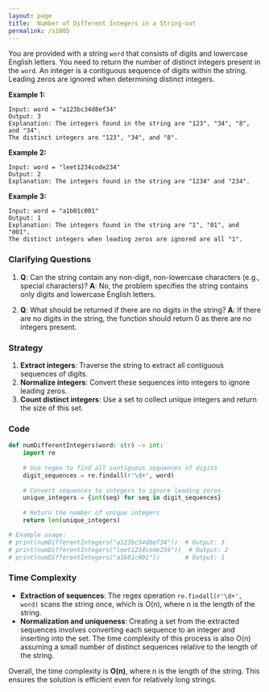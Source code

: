 ```yaml
---
layout: page
title:  Number of Different Integers in a String-out
permalink: /s1805
---
```


You are provided with a string `word` that consists of digits and lowercase English letters. You need to return the number of distinct integers present in the `word`. An integer is a contiguous sequence of digits within the string. Leading zeros are ignored when determining distinct integers.

**Example 1:**
```
Input: word = "a123bc34d8ef34"
Output: 3
Explanation: The integers found in the string are "123", "34", "8", and "34". 
The distinct integers are "123", "34", and "8".
```

**Example 2:**
```
Input: word = "leet1234code234"
Output: 2
Explanation: The integers found in the string are "1234" and "234".
```

**Example 3:**
```
Input: word = "a1b01c001"
Output: 1
Explanation: The integers found in the string are "1", "01", and "001". 
The distinct integers when leading zeros are ignored are all "1".
```

### Clarifying Questions

1. **Q**: Can the string contain any non-digit, non-lowercase characters (e.g., special characters)?
   **A**: No, the problem specifies the string contains only digits and lowercase English letters.

2. **Q**: What should be returned if there are no digits in the string?
   **A**: If there are no digits in the string, the function should return 0 as there are no integers present.

### Strategy

1. **Extract integers**: Traverse the string to extract all contiguous sequences of digits.
2. **Normalize integers**: Convert these sequences into integers to ignore leading zeros.
3. **Count distinct integers**: Use a set to collect unique integers and return the size of this set.

### Code

```python
def numDifferentIntegers(word: str) -> int:
    import re
    
    # Use regex to find all contiguous sequences of digits
    digit_sequences = re.findall(r'\d+', word)
    
    # Convert sequences to integers to ignore leading zeros
    unique_integers = {int(seq) for seq in digit_sequences}
    
    # Return the number of unique integers
    return len(unique_integers)

# Example usage:
# print(numDifferentIntegers("a123bc34d8ef34"))  # Output: 3
# print(numDifferentIntegers("leet1234code234"))  # Output: 2
# print(numDifferentIntegers("a1b01c001"))       # Output: 1
```

### Time Complexity

- **Extraction of sequences**: The regex operation `re.findall(r'\d+', word)` scans the string once, which is O(n), where n is the length of the string.
- **Normalization and uniqueness**: Creating a set from the extracted sequences involves converting each sequence to an integer and inserting into the set. The time complexity of this process is also O(n) assuming a small number of distinct sequences relative to the length of the string.
  
Overall, the time complexity is **O(n)**, where n is the length of the string. This ensures the solution is efficient even for relatively long strings.